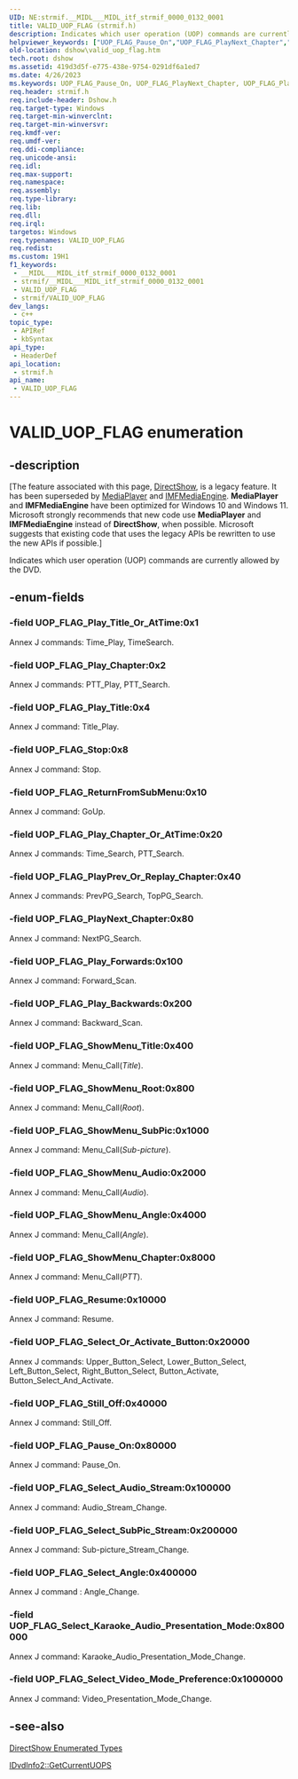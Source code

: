 ```yaml
---
UID: NE:strmif.__MIDL___MIDL_itf_strmif_0000_0132_0001
title: VALID_UOP_FLAG (strmif.h)
description: Indicates which user operation (UOP) commands are currently allowed by the DVD.
helpviewer_keywords: ["UOP_FLAG_Pause_On","UOP_FLAG_PlayNext_Chapter","UOP_FLAG_PlayPrev_Or_Replay_Chapter","UOP_FLAG_Play_Backwards","UOP_FLAG_Play_Chapter","UOP_FLAG_Play_Chapter_Or_AtTime","UOP_FLAG_Play_Forwards","UOP_FLAG_Play_Title","UOP_FLAG_Play_Title_Or_AtTime","UOP_FLAG_Resume","UOP_FLAG_ReturnFromSubMenu","UOP_FLAG_Select_Angle","UOP_FLAG_Select_Audio_Stream","UOP_FLAG_Select_Karaoke_Audio_Presentation_Mode","UOP_FLAG_Select_Or_Activate_Button","UOP_FLAG_Select_SubPic_Stream","UOP_FLAG_Select_Video_Mode_Preference","UOP_FLAG_ShowMenu_Angle","UOP_FLAG_ShowMenu_Audio","UOP_FLAG_ShowMenu_Chapter","UOP_FLAG_ShowMenu_Root","UOP_FLAG_ShowMenu_SubPic","UOP_FLAG_ShowMenu_Title","UOP_FLAG_Still_Off","UOP_FLAG_Stop","VALID_UOP_FLAG","VALID_UOP_FLAG","VALID_UOP_FLAG enumeration [DirectShow]","VALID_UOP_FLAGEnumeration","dshow.valid_uop_flag","strmif/UOP_FLAG_Pause_On","strmif/UOP_FLAG_PlayNext_Chapter","strmif/UOP_FLAG_PlayPrev_Or_Replay_Chapter","strmif/UOP_FLAG_Play_Backwards","strmif/UOP_FLAG_Play_Chapter","strmif/UOP_FLAG_Play_Chapter_Or_AtTime","strmif/UOP_FLAG_Play_Forwards","strmif/UOP_FLAG_Play_Title","strmif/UOP_FLAG_Play_Title_Or_AtTime","strmif/UOP_FLAG_Resume","strmif/UOP_FLAG_ReturnFromSubMenu","strmif/UOP_FLAG_Select_Angle","strmif/UOP_FLAG_Select_Audio_Stream","strmif/UOP_FLAG_Select_Karaoke_Audio_Presentation_Mode","strmif/UOP_FLAG_Select_Or_Activate_Button","strmif/UOP_FLAG_Select_SubPic_Stream","strmif/UOP_FLAG_Select_Video_Mode_Preference","strmif/UOP_FLAG_ShowMenu_Angle","strmif/UOP_FLAG_ShowMenu_Audio","strmif/UOP_FLAG_ShowMenu_Chapter","strmif/UOP_FLAG_ShowMenu_Root","strmif/UOP_FLAG_ShowMenu_SubPic","strmif/UOP_FLAG_ShowMenu_Title","strmif/UOP_FLAG_Still_Off","strmif/UOP_FLAG_Stop","strmif/VALID_UOP_FLAG"]
old-location: dshow\valid_uop_flag.htm
tech.root: dshow
ms.assetid: 419d3d5f-e775-438e-9754-0291df6a1ed7
ms.date: 4/26/2023
ms.keywords: UOP_FLAG_Pause_On, UOP_FLAG_PlayNext_Chapter, UOP_FLAG_PlayPrev_Or_Replay_Chapter, UOP_FLAG_Play_Backwards, UOP_FLAG_Play_Chapter, UOP_FLAG_Play_Chapter_Or_AtTime, UOP_FLAG_Play_Forwards, UOP_FLAG_Play_Title, UOP_FLAG_Play_Title_Or_AtTime, UOP_FLAG_Resume, UOP_FLAG_ReturnFromSubMenu, UOP_FLAG_Select_Angle, UOP_FLAG_Select_Audio_Stream, UOP_FLAG_Select_Karaoke_Audio_Presentation_Mode, UOP_FLAG_Select_Or_Activate_Button, UOP_FLAG_Select_SubPic_Stream, UOP_FLAG_Select_Video_Mode_Preference, UOP_FLAG_ShowMenu_Angle, UOP_FLAG_ShowMenu_Audio, UOP_FLAG_ShowMenu_Chapter, UOP_FLAG_ShowMenu_Root, UOP_FLAG_ShowMenu_SubPic, UOP_FLAG_ShowMenu_Title, UOP_FLAG_Still_Off, UOP_FLAG_Stop, VALID_UOP_FLAG, VALID_UOP_FLAG , VALID_UOP_FLAG enumeration [DirectShow], VALID_UOP_FLAGEnumeration, dshow.valid_uop_flag, strmif/UOP_FLAG_Pause_On, strmif/UOP_FLAG_PlayNext_Chapter, strmif/UOP_FLAG_PlayPrev_Or_Replay_Chapter, strmif/UOP_FLAG_Play_Backwards, strmif/UOP_FLAG_Play_Chapter, strmif/UOP_FLAG_Play_Chapter_Or_AtTime, strmif/UOP_FLAG_Play_Forwards, strmif/UOP_FLAG_Play_Title, strmif/UOP_FLAG_Play_Title_Or_AtTime, strmif/UOP_FLAG_Resume, strmif/UOP_FLAG_ReturnFromSubMenu, strmif/UOP_FLAG_Select_Angle, strmif/UOP_FLAG_Select_Audio_Stream, strmif/UOP_FLAG_Select_Karaoke_Audio_Presentation_Mode, strmif/UOP_FLAG_Select_Or_Activate_Button, strmif/UOP_FLAG_Select_SubPic_Stream, strmif/UOP_FLAG_Select_Video_Mode_Preference, strmif/UOP_FLAG_ShowMenu_Angle, strmif/UOP_FLAG_ShowMenu_Audio, strmif/UOP_FLAG_ShowMenu_Chapter, strmif/UOP_FLAG_ShowMenu_Root, strmif/UOP_FLAG_ShowMenu_SubPic, strmif/UOP_FLAG_ShowMenu_Title, strmif/UOP_FLAG_Still_Off, strmif/UOP_FLAG_Stop, strmif/VALID_UOP_FLAG
req.header: strmif.h
req.include-header: Dshow.h
req.target-type: Windows
req.target-min-winverclnt: 
req.target-min-winversvr: 
req.kmdf-ver: 
req.umdf-ver: 
req.ddi-compliance: 
req.unicode-ansi: 
req.idl: 
req.max-support: 
req.namespace: 
req.assembly: 
req.type-library: 
req.lib: 
req.dll: 
req.irql: 
targetos: Windows
req.typenames: VALID_UOP_FLAG
req.redist: 
ms.custom: 19H1
f1_keywords:
 - __MIDL___MIDL_itf_strmif_0000_0132_0001
 - strmif/__MIDL___MIDL_itf_strmif_0000_0132_0001
 - VALID_UOP_FLAG
 - strmif/VALID_UOP_FLAG
dev_langs:
 - c++
topic_type:
 - APIRef
 - kbSyntax
api_type:
 - HeaderDef
api_location:
 - strmif.h
api_name:
 - VALID_UOP_FLAG
---
```


# VALID_UOP_FLAG enumeration


## -description

\[The feature associated with this page, [DirectShow](/windows/win32/directshow/directshow), is a legacy feature. It has been superseded by [MediaPlayer](/uwp/api/Windows.Media.Playback.MediaPlayer) and [IMFMediaEngine](/windows/win32/api/mfmediaengine/nn-mfmediaengine-imfmediaengine). **MediaPlayer** and **IMFMediaEngine** have been optimized for Windows 10 and Windows 11. Microsoft strongly recommends that new code use **MediaPlayer** and **IMFMediaEngine** instead of **DirectShow**, when possible. Microsoft suggests that existing code that uses the legacy APIs be rewritten to use the new APIs if possible.\]

Indicates which user operation (UOP) commands are currently allowed by the DVD.

## -enum-fields

### -field UOP_FLAG_Play_Title_Or_AtTime:0x1

Annex J commands: Time_Play, TimeSearch.

### -field UOP_FLAG_Play_Chapter:0x2

Annex J commands: PTT_Play, PTT_Search.

### -field UOP_FLAG_Play_Title:0x4

Annex J command: Title_Play.

### -field UOP_FLAG_Stop:0x8

Annex J command: Stop.

### -field UOP_FLAG_ReturnFromSubMenu:0x10

Annex J command: GoUp.

### -field UOP_FLAG_Play_Chapter_Or_AtTime:0x20

Annex J commands: Time_Search, PTT_Search.

### -field UOP_FLAG_PlayPrev_Or_Replay_Chapter:0x40

Annex J commands: PrevPG_Search, TopPG_Search.

### -field UOP_FLAG_PlayNext_Chapter:0x80

Annex J command: NextPG_Search.

### -field UOP_FLAG_Play_Forwards:0x100

Annex J command: Forward_Scan.

### -field UOP_FLAG_Play_Backwards:0x200

Annex J command: Backward_Scan.

### -field UOP_FLAG_ShowMenu_Title:0x400

Annex J command: Menu_Call(<i>Title</i>).

### -field UOP_FLAG_ShowMenu_Root:0x800

Annex J command: Menu_Call(<i>Root</i>).

### -field UOP_FLAG_ShowMenu_SubPic:0x1000

Annex J command: Menu_Call(<i>Sub-picture</i>).

### -field UOP_FLAG_ShowMenu_Audio:0x2000

Annex J command: Menu_Call(<i>Audio</i>).

### -field UOP_FLAG_ShowMenu_Angle:0x4000

Annex J command: Menu_Call(<i>Angle</i>).

### -field UOP_FLAG_ShowMenu_Chapter:0x8000

Annex J command: Menu_Call(<i>PTT</i>).

### -field UOP_FLAG_Resume:0x10000

Annex J command: Resume.

### -field UOP_FLAG_Select_Or_Activate_Button:0x20000

Annex J commands: Upper_Button_Select, Lower_Button_Select, Left_Button_Select, Right_Button_Select, Button_Activate, Button_Select_And_Activate.

### -field UOP_FLAG_Still_Off:0x40000

Annex J command: Still_Off.

### -field UOP_FLAG_Pause_On:0x80000

Annex J command: Pause_On.

### -field UOP_FLAG_Select_Audio_Stream:0x100000

Annex J command: Audio_Stream_Change.

### -field UOP_FLAG_Select_SubPic_Stream:0x200000

Annex J command: Sub-picture_Stream_Change.

### -field UOP_FLAG_Select_Angle:0x400000

Annex J command : Angle_Change.

### -field UOP_FLAG_Select_Karaoke_Audio_Presentation_Mode:0x800000

Annex J command: Karaoke_Audio_Presentation_Mode_Change.

### -field UOP_FLAG_Select_Video_Mode_Preference:0x1000000

Annex J command: Video_Presentation_Mode_Change.

## -see-also

<a href="/windows/desktop/DirectShow/directshow-enumerated-types">DirectShow Enumerated Types</a>



<a href="/windows/desktop/api/strmif/nf-strmif-idvdinfo2-getcurrentuops">IDvdInfo2::GetCurrentUOPS</a>
